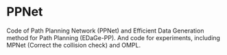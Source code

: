 # PPNet
Code of Path Planning Network (PPNet) and Efficient Data Generation method for Path Planning (EDaGe-PP). And code for experiments, including MPNet (Correct the collision check) and OMPL.
